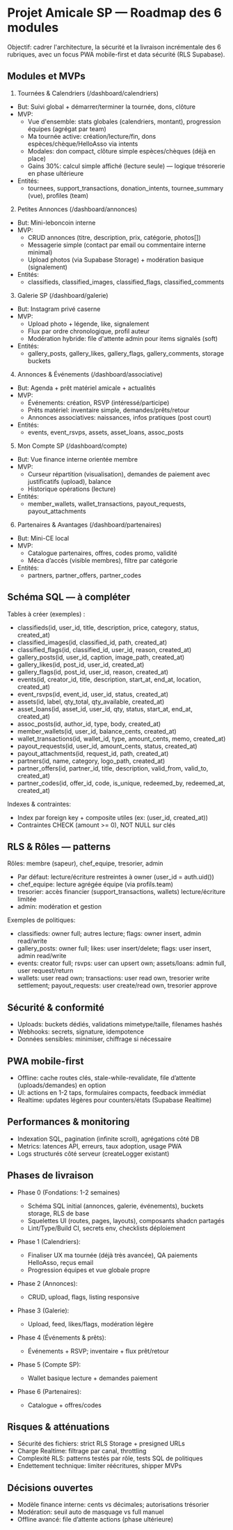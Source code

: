 # Projet Amicale SP — Roadmap des 6 modules

Objectif: cadrer l'architecture, la sécurité et la livraison incrémentale des 6 rubriques, avec un focus PWA mobile-first et data sécurité (RLS Supabase).

## Modules et MVPs

1) Tournées & Calendriers (/dashboard/calendriers)
- But: Suivi global + démarrer/terminer la tournée, dons, clôture
- MVP:
  - Vue d'ensemble: stats globales (calendriers, montant), progression équipes (agrégat par team)
  - Ma tournée active: création/lecture/fin, dons espèces/chèque/HelloAsso via intents
  - Modales: don compact, clôture simple espèces/chèques (déjà en place)
  - Gains 30%: calcul simple affiché (lecture seule) — logique trésorerie en phase ultérieure
- Entités:
  - tournees, support_transactions, donation_intents, tournee_summary (vue), profiles (team)

2) Petites Annonces (/dashboard/annonces)
- But: Mini-leboncoin interne
- MVP:
  - CRUD annonces (titre, description, prix, catégorie, photos[])
  - Messagerie simple (contact par email ou commentaire interne minimal)
  - Upload photos (via Supabase Storage) + modération basique (signalement)
- Entités:
  - classifieds, classified_images, classified_flags, classified_comments

3) Galerie SP (/dashboard/galerie)
- But: Instagram privé caserne
- MVP:
  - Upload photo + légende, like, signalement
  - Flux par ordre chronologique, profil auteur
  - Modération hybride: file d'attente admin pour items signalés (soft)
- Entités:
  - gallery_posts, gallery_likes, gallery_flags, gallery_comments, storage buckets

4) Annonces & Événements (/dashboard/associative)
- But: Agenda + prêt matériel amicale + actualités
- MVP:
  - Événements: création, RSVP (intéressé/participe)
  - Prêts matériel: inventaire simple, demandes/prêts/retour
  - Annonces associatives: naissances, infos pratiques (post court)
- Entités:
  - events, event_rsvps, assets, asset_loans, assoc_posts

5) Mon Compte SP (/dashboard/compte)
- But: Vue finance interne orientée membre
- MVP:
  - Curseur répartition (visualisation), demandes de paiement avec justificatifs (upload), balance
  - Historique opérations (lecture)
- Entités:
  - member_wallets, wallet_transactions, payout_requests, payout_attachments

6) Partenaires & Avantages (/dashboard/partenaires)
- But: Mini-CE local
- MVP:
  - Catalogue partenaires, offres, codes promo, validité
  - Méca d’accès (visible membres), filtre par catégorie
- Entités:
  - partners, partner_offers, partner_codes

## Schéma SQL — à compléter

Tables à créer (exemples) :
- classifieds(id, user_id, title, description, price, category, status, created_at)
- classified_images(id, classified_id, path, created_at)
- classified_flags(id, classified_id, user_id, reason, created_at)
- gallery_posts(id, user_id, caption, image_path, created_at)
- gallery_likes(id, post_id, user_id, created_at)
- gallery_flags(id, post_id, user_id, reason, created_at)
- events(id, creator_id, title, description, start_at, end_at, location, created_at)
- event_rsvps(id, event_id, user_id, status, created_at)
- assets(id, label, qty_total, qty_available, created_at)
- asset_loans(id, asset_id, user_id, qty, status, start_at, end_at, created_at)
- assoc_posts(id, author_id, type, body, created_at)
- member_wallets(id, user_id, balance_cents, created_at)
- wallet_transactions(id, wallet_id, type, amount_cents, memo, created_at)
- payout_requests(id, user_id, amount_cents, status, created_at)
- payout_attachments(id, request_id, path, created_at)
- partners(id, name, category, logo_path, created_at)
- partner_offers(id, partner_id, title, description, valid_from, valid_to, created_at)
- partner_codes(id, offer_id, code, is_unique, redeemed_by, redeemed_at, created_at)

Indexes & contraintes:
- Index par foreign key + composite utiles (ex: (user_id, created_at))
- Contraintes CHECK (amount >= 0), NOT NULL sur clés

## RLS & Rôles — patterns

Rôles: membre (sapeur), chef_equipe, tresorier, admin
- Par défaut: lecture/écriture restreintes à owner (user_id = auth.uid())
- chef_equipe: lecture agrégée équipe (via profils.team)
- tresorier: accès financier (support_transactions, wallets) lecture/écriture limitée
- admin: modération et gestion

Exemples de politiques:
- classifieds: owner full; autres lecture; flags: owner insert, admin read/write
- gallery_posts: owner full; likes: user insert/delete; flags: user insert, admin read/write
- events: creator full; rsvps: user can upsert own; assets/loans: admin full, user request/return
- wallets: user read own; transactions: user read own, tresorier write settlement; payout_requests: user create/read own, tresorier approve

## Sécurité & conformité
- Uploads: buckets dédiés, validations mimetype/taille, filenames hashés
- Webhooks: secrets, signature, idempotence
- Données sensibles: minimiser, chiffrage si nécessaire

## PWA mobile-first
- Offline: cache routes clés, stale-while-revalidate, file d’attente (uploads/demandes) en option
- UI: actions en 1-2 taps, formulaires compacts, feedback immédiat
- Realtime: updates légères pour counters/états (Supabase Realtime)

## Performances & monitoring
- Indexation SQL, pagination (infinite scroll), agrégations côté DB
- Metrics: latences API, erreurs, taux adoption, usage PWA
- Logs structurés côté serveur (createLogger existant)

## Phases de livraison
- Phase 0 (Fondations: 1-2 semaines)
  - Schéma SQL initial (annonces, galerie, événements), buckets storage, RLS de base
  - Squelettes UI (routes, pages, layouts), composants shadcn partagés
  - Lint/Type/Build CI, secrets env, checklists déploiement

- Phase 1 (Calendriers):
  - Finaliser UX ma tournée (déjà très avancée), QA paiements HelloAsso, reçus email
  - Progression équipes et vue globale propre

- Phase 2 (Annonces):
  - CRUD, upload, flags, listing responsive

- Phase 3 (Galerie):
  - Upload, feed, likes/flags, modération légère

- Phase 4 (Événements & prêts):
  - Événements + RSVP; inventaire + flux prêt/retour

- Phase 5 (Compte SP):
  - Wallet basique lecture + demandes paiement

- Phase 6 (Partenaires):
  - Catalogue + offres/codes

## Risques & atténuations
- Sécurité des fichiers: strict RLS Storage + presigned URLs
- Charge Realtime: filtrage par canal, throttling
- Complexité RLS: patterns testés par rôle, tests SQL de politiques
- Endettement technique: limiter réécritures, shipper MVPs

## Décisions ouvertes
- Modèle finance interne: cents vs décimales; autorisations trésorier
- Modération: seuil auto de masquage vs full manuel
- Offline avancé: file d’attente actions (phase ultérieure)
